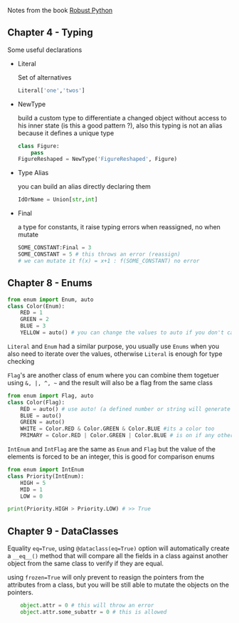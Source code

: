 Notes from the book [Robust Python][1]

## Chapter 4 -  Typing

Some useful declarations 

- Literal

    Set of alternatives 
    ```python
    Literal['one','twos']
    ```

- NewType 

    build a custom type to differentiate a changed object without access to his inner state (is this a good pattern ?), also this typing is not an alias because it defines a unique type 
    ```python 
    class Figure:
        pass
    FigureReshaped = NewType('FigureReshaped', Figure)
    ```
- Type Alias 

    you can build an alias directly declaring them 
    ```python 
    IdOrName = Union[str,int]
    ```
- Final
    
    a type for constants, it raise typing errors when reassigned, no when mutate

    ```python
    SOME_CONSTANT:Final = 3
    SOME_CONSTANT = 5 # this throws an error (reassign)
    # we can mutate it f(x) = x+1 : f(SOME_CONSTANT) no error  
    ```

## Chapter 8 -  Enums

```python
from enum import Enum, auto
class Color(Enum):
    RED = 1
    GREEN = 2
    BLUE = 3
    YELLOW = auto() # you can change the values to auto if you don't care about the values
```
`Literal` and `Enum` had a similar purpose, you usually use `Enums` when you also need to iterate over the values, otherwise `Literal` is enough for type checking

`Flag`'s are another class of enum where you can combine them togetuer using `&, |, ^, ~`  and the result will also be a flag from the same class 

```python
from enum import Flag, auto
class Color(Flag):
    RED = auto() # use auto! (a defined number or string will generate problems)
    BLUE = auto()
    GREEN = auto()
    WHITE = Color.RED & Color.GREEN & Color.BLUE #its a color too 
    PRIMARY = Color.RED | Color.GREEN | Color.BLUE # is on if any other is on too 
```

`IntEnum` and `IntFlag` are the same as `Enum` and `Flag` but the value of the elements is forced to be an integer, this is good for comparison enums

```python
from enum import IntEnum
class Priority(IntEnum):
    HIGH = 5
    MID = 1 
    LOW = 0

print(Priority.HIGH > Priority.LOW) # >> True
```

## Chapter 9 - DataClasses 

Equality `eq=True`, using `@dataclass(eq=True)` option will automatically create a `__eq__()` method that will compare all the fields in a class against another object from the same class to verify if they are equal. 

using `frozen=True` will only prevent to reasign the pointers from the attributes from a class, but you will be still able to mutate the objects on the pointers. 
    
```python 
    object.attr = 0 # this will throw an error
    object.attr.some_subattr = 0 # this is allowed
```


[Comment]: References 
[1]: (https://www.amazon.com/Robust-Python-Write-Clean-Maintainable/dp/1098100662)

